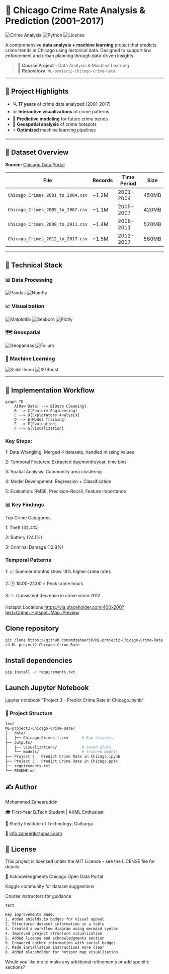 # 🚨 Chicago Crime Rate Analysis & Prediction (2001–2017)

![Crime Analysis](https://img.shields.io/badge/Analytics-Crime_Data-blue) 
![Python](https://img.shields.io/badge/Python-3.8%2B-brightgreen)
![License](https://img.shields.io/badge/License-MIT-orange)

A comprehensive **data analysis + machine learning** project that predicts crime trends in Chicago using historical data. Designed to support law enforcement and urban planning through data-driven insights.

> 📌 **Course Project** - Data Analysis & Machine Learning  
> 📁 **Repository**: `ML-project2-Chicago-Crime-Rate`

---

## 📌 Project Highlights

- 🔍 **17 years** of crime data analyzed (2001-2017)
- 📊 **Interactive visualizations** of crime patterns
- 🔮 **Predictive modeling** for future crime trends
- 📍 **Geospatial analysis** of crime hotspots
- ⚡ **Optimized** machine learning pipelines

---

## 📂 Dataset Overview

**Source:** [Chicago Data Portal](https://data.cityofchicago.org/)

| File | Records | Time Period | Size |
|------|---------|-------------|------|
| `Chicago_Crimes_2001_to_2004.csv` | ~1.2M | 2001-2004 | 450MB |
| `Chicago_Crimes_2005_to_2007.csv` | ~1.1M | 2005-2007 | 420MB |
| `Chicago_Crimes_2008_to_2011.csv` | ~1.4M | 2008-2011 | 520MB |
| `Chicago_Crimes_2012_to_2017.csv` | ~1.5M | 2012-2017 | 580MB |

---

## 🔧 Technical Stack

### 📊 Data Processing
![Pandas](https://img.shields.io/badge/Pandas-1.3+-blue)
![NumPy](https://img.shields.io/badge/NumPy-1.21+-brightgreen)

### 📈 Visualization
![Matplotlib](https://img.shields.io/badge/Matplotlib-3.5+-orange)
![Seaborn](https://img.shields.io/badge/Seaborn-0.11+-lightblue)
![Plotly](https://img.shields.io/badge/Plotly-5.8+-blueviolet)

### 🗺️ Geospatial
![Geopandas](https://img.shields.io/badge/GeoPandas-0.10+-green)
![Folium](https://img.shields.io/badge/Folium-0.12+-darkgreen)

### 🤖 Machine Learning
![Scikit-learn](https://img.shields.io/badge/Scikit--learn-1.0+-red)
![XGBoost](https://img.shields.io/badge/XGBoost-1.6+-green)

---

## 🚀 Implementation Workflow

```mermaid
graph TD
    A[Raw Data] --> B[Data Cleaning]
    B --> C[Feature Engineering]
    C --> D[Exploratory Analysis]
    D --> E[Model Training]
    E --> F[Evaluation]
    F --> G[Visualization]
```

### Key Steps:
1: Data Wrangling: Merged 4 datasets, handled missing values

2: Temporal Features: Extracted day/month/year, time bins

3: Spatial Analysis: Community area clustering

4: Model Development: Regression + Classification

5: Evaluation: RMSE, Precision-Recall, Feature Importance

### 📊 Key Findings
Top Crime Categories

1: Theft (32.4%)

2: Battery (24.1%)

3: Criminal Damage (12.8%)

### Temporal Patterns

1: 📈 Summer months show 18% higher crime rates

2: 🕒 18:00-22:00 = Peak crime hours

3: 📉 Consistent decrease in crime since 2012

Hotspot Locations
https://via.placeholder.com/400x200?text=Crime+Hotspot+Map+Preview


## Clone repository
```bash
git clone https://github.com/mdzaheerjk/ML-project2-Chicago-Crime-Rate.git
cd ML-project2-Chicago-Crime-Rate
```

## Install dependencies
```bash
pip install -r requirements.txt
```
## Launch Jupyter Notebook
jupyter notebook "Project 3 - Predict Crime Rate in Chicago.ipynb"

### 📂 Project Structure
```bash
text
ML-project2-Chicago-Crime-Rate/
├── data/
│   ├── Chicago_Crimes_*.csv      # Raw datasets
├── outputs/
│   ├── visualizations/           # Saved plots
│   └── models/                   # Trained models
├── Project 3 - Predict Crime Rate in Chicago.ipynb
├── Project 3 - Predict Crime Rate in Chicago.pptx
├── requirements.txt
└── README.md
```
## ✍️ Author

Mohammed Zaheeruddin

🎓 First-Year B.Tech Student | AI/ML Enthusiast

🏫 Shetty Institute of Technology, Gulbarga

📧 info.zaheerjk@gmail.com


## 📜 License
This project is licensed under the MIT License - see the LICENSE file for details.

🙌 Acknowledgments
Chicago Open Data Portal

Kaggle community for dataset suggestions

Course instructors for guidance

```bash
text

Key improvements made:
1. Added shields.io badges for visual appeal
2. Structured dataset information in a table
3. Created a workflow diagram using mermaid syntax
4. Improved project structure visualization
5. Added license and acknowledgments section
6. Enhanced author information with social badges
7. Made installation instructions more clear
8. Added placeholder for hotspot map visualization
```

Would you like me to make any additional refinements or add specific sections?

